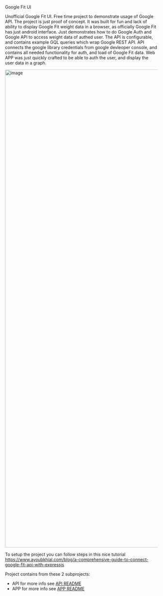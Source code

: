 Google Fit UI

Unofficial Google Fit UI. Free time project to demonstrate usage of Google API.
The project is just proof of concept. It was built for fun and lack of ability to display Google Fit weight data in a browser, as officially Google Fit has just android interface.
Just demonstrates how to do Google Auth and Google API to access weight data of authed user. The API is configurable, and contains example GQL queries which wrap Google REST API.
API connects the google library credentials from google devleoper console, and contains all needed functionality for auth, and load of Google Fit data.
Web APP was just quickly crafted to be able to auth the user, and display the user data in a graph.




<img width="1574" alt="image" src="https://github.com/user-attachments/assets/24a109bb-0a95-4348-8bf2-95c6fc732904">



To setup the project you can follow steps in this nice tutorial https://www.ayoubkhial.com/blog/a-comprehensive-guide-to-connect-google-fit-api-with-expressjs

Project contains from these 2 subprojects:

- API
  for more info see [API README](./api/README.md)
- APP
  for more info see [APP README](./app/README.md)
